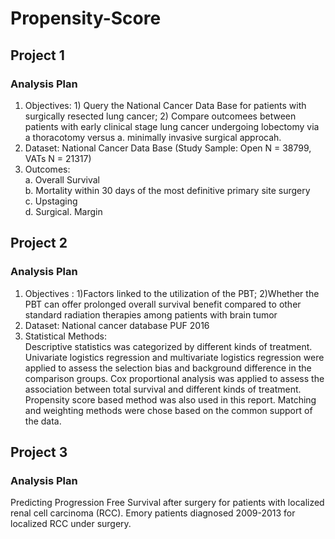 # Propensity-Score

## Project 1   
### Analysis Plan       
1. Objectives: 1) Query the National Cancer Data Base for patients with surgically resected lung cancer; 2) Compare outcomees between patients with early clinical stage lung cancer undergoing lobectomy via a thoracotomy versus a. minimally invasive surgical approcah.   
2. Dataset: National Cancer Data Base (Study Sample: Open N = 38799, VATs N = 21317)    
3. Outcomes:    
   a. Overall Survival  
   b. Mortality within 30 days of the most definitive primary site surgery   
   c. Upstaging  
   d. Surgical. Margin


## Project 2 
### Analysis Plan
1. Objectives : 1)Factors linked to the utilization of the PBT; 2)Whether the PBT can offer prolonged overall survival benefit compared to other standard radiation therapies among patients with brain tumor   
2. Dataset: National cancer database PUF 2016   
3. Statistical Methods:  
Descriptive statistics was categorized by different kinds of treatment. Univariate logistics regression and multivariate logistics regression were applied to assess the selection bias and background difference in the comparison groups. Cox proportional analysis was applied to assess the association between total survival and different kinds of treatment. Propensity score based method was also used in this report. Matching and weighting methods were chose based on the common support of the data.

## Project 3
### Analysis Plan
Predicting Progression Free Survival after surgery for patients with localized renal
cell carcinoma (RCC). 
Emory patients diagnosed 2009-2013 for localized RCC under surgery.  
